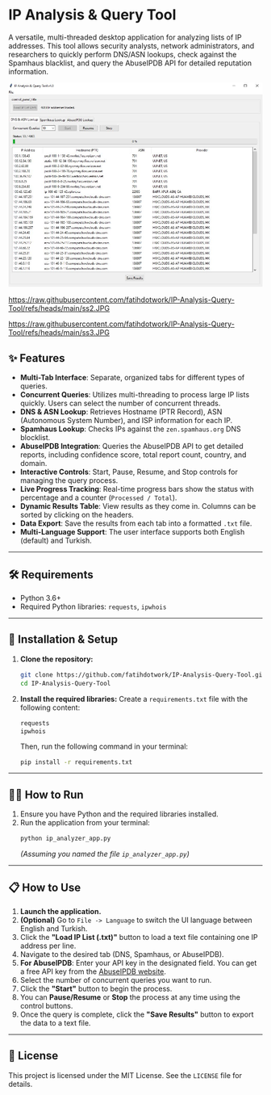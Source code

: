 # IP Analysis & Query Tool

A versatile, multi-threaded desktop application for analyzing lists of IP addresses. This tool allows security analysts, network administrators, and researchers to quickly perform DNS/ASN lookups, check against the Spamhaus blacklist, and query the AbuseIPDB API for detailed reputation information.

![ss1](https://raw.githubusercontent.com/fatihdotwork/IP-Analysis-Query-Tool/refs/heads/main/ss1.JPG)

https://raw.githubusercontent.com/fatihdotwork/IP-Analysis-Query-Tool/refs/heads/main/ss2.JPG

https://raw.githubusercontent.com/fatihdotwork/IP-Analysis-Query-Tool/refs/heads/main/ss3.JPG


## ✨ Features

-   **Multi-Tab Interface**: Separate, organized tabs for different types of queries.
-   **Concurrent Queries**: Utilizes multi-threading to process large IP lists quickly. Users can select the number of concurrent threads.
-   **DNS & ASN Lookup**: Retrieves Hostname (PTR Record), ASN (Autonomous System Number), and ISP information for each IP.
-   **Spamhaus Lookup**: Checks IPs against the `zen.spamhaus.org` DNS blocklist.
-   **AbuseIPDB Integration**: Queries the AbuseIPDB API to get detailed reports, including confidence score, total report count, country, and domain.
-   **Interactive Controls**: Start, Pause, Resume, and Stop controls for managing the query process.
-   **Live Progress Tracking**: Real-time progress bars show the status with percentage and a counter (`Processed / Total`).
-   **Dynamic Results Table**: View results as they come in. Columns can be sorted by clicking on the headers.
-   **Data Export**: Save the results from each tab into a formatted `.txt` file.
-   **Multi-Language Support**: The user interface supports both English (default) and Turkish.

---

## 🛠️ Requirements

-   Python 3.6+
-   Required Python libraries: `requests`, `ipwhois`

---

## 🚀 Installation & Setup

1.  **Clone the repository:**
    ```bash
    git clone https://github.com/fatihdotwork/IP-Analysis-Query-Tool.git
    cd IP-Analysis-Query-Tool
    ```

2.  **Install the required libraries:**
    Create a `requirements.txt` file with the following content:
    ```
    requests
    ipwhois
    ```
    Then, run the following command in your terminal:
    ```bash
    pip install -r requirements.txt
    ```

---

## 🏃‍♂️ How to Run

1.  Ensure you have Python and the required libraries installed.
2.  Run the application from your terminal:
    ```bash
    python ip_analyzer_app.py
    ```
    *(Assuming you named the file `ip_analyzer_app.py`)*

---

## 📋 How to Use

1.  **Launch the application.**
2.  **(Optional)** Go to `File -> Language` to switch the UI language between English and Turkish.
3.  Click the **"Load IP List (.txt)"** button to load a text file containing one IP address per line.
4.  Navigate to the desired tab (DNS, Spamhaus, or AbuseIPDB).
5.  **For AbuseIPDB**: Enter your API key in the designated field. You can get a free API key from the [AbuseIPDB website](https://www.abuseipdb.com/account/api).
6.  Select the number of concurrent queries you want to run.
7.  Click the **"Start"** button to begin the process.
8.  You can **Pause/Resume** or **Stop** the process at any time using the control buttons.
9.  Once the query is complete, click the **"Save Results"** button to export the data to a text file.

---

## 📄 License

This project is licensed under the MIT License. See the `LICENSE` file for details.
